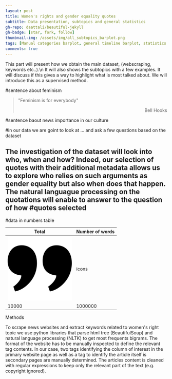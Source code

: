 ```yaml
---
layout: post
title: Women's rights and gender equality quotes 
subtitle: Data presentation, subtopics and general statistics
gh-repo: daattali/beautiful-jekyll
gh-badge: [star, fork, follow]
thumbnail-img: /assets/img/all_subtopics_barplot.png
tags: [Manual categories barplot, general timeline barplot, statistics (total number, mean length, number of words, size etc)]
comments: true
---
```

This part will present how we obtain the main dataset, (webscraping, keywords etc..).\n
It will also shows the subtopics with a few examples. It will discuss if this gives a way to highlight what is most talked about. We will introduce this as a supervised method.  



#sentence about feminism 
> "Feminism is for everybody" 
>
> <div style="text-align: right"> Bell Hooks </div>


#sentence baout news importance in our culture

#in our data we are goint to look at ... and ask a few questions based on the dataset

The investigation of the dataset will look into who, when and how? 
Indeed, our selection of quotes with their additional metadata allows us to explore who relies on such arguments as gender equality but also when does that happen. The natural languague processing on the quotations will enable to answer to the question of how 
#quotes selected
---------

#data in numbers table


 Total      | Number of words 
 --|--
 ![Alt text](/assets/img/quotes_icon.png)   | icons         
 10000      | 1000000       


Methods 

To scrape news websites and extract keywords related to women's right topic we use python libraries that parse html tree (BeautifulSoup) and natural language processing (NLTK) to get most frequents bigrams. The format of the website has to be manually inspected to define the relevant tag contents. In our case, two tags identifying the column of interest in the primary website page as well as a tag to identify the article itself is secondary pages are manually determined. The articles content is cleaned with regular expressions to keep only the relevant part of the text (e.g. copyright ignored).
